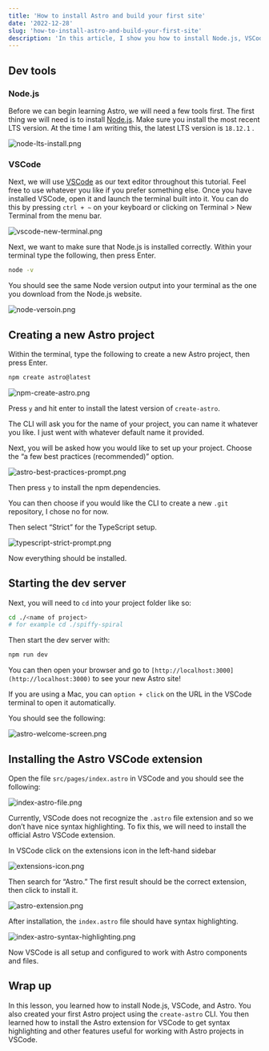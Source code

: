 ```yaml
---
title: 'How to install Astro and build your first site'
date: '2022-12-28'
slug: 'how-to-install-astro-and-build-your-first-site'
description: 'In this article, I show you how to install Node.js, VSCode, & Astro and build your first site.'
---
```


## Dev tools

### Node.js

Before we can begin learning Astro, we will need a few tools first. The first thing we will need is to install [Node.js](https://nodejs.org/en/). Make sure you install the most recent LTS version. At the time I am writing this, the latest LTS version is `18.12.1` .

![node-lts-install.png](/images/astro/how-to-install-astro-and-build-your-first-site/node-lts-install.webp)

### VSCode

Next, we will use [VSCode](https://code.visualstudio.com/) as our text editor throughout this tutorial. Feel free to use whatever you like if you prefer something else. Once you have installed VSCode, open it and launch the terminal built into it. You can do this by pressing `ctrl + ~` on your keyboard or clicking on Terminal > New Terminal from the menu bar.

![vscode-new-terminal.png](/images/astro/how-to-install-astro-and-build-your-first-site/vscode-new-terminal.webp)

Next, we want to make sure that Node.js is installed correctly. Within your terminal type the following, then press Enter.

```bash
node -v
```

You should see the same Node version output into your terminal as the one you download from the Node.js website.

![node-versoin.png](/images/astro/how-to-install-astro-and-build-your-first-site/node-versoin.webp)

## Creating a new Astro project

Within the terminal, type the following to create a new Astro project, then press Enter.

```bash
npm create astro@latest
```

![npm-create-astro.png](/images/astro/how-to-install-astro-and-build-your-first-site/npm-create-astro.webp)

Press `y` and hit enter to install the latest version of `create-astro`.

The CLI will ask you for the name of your project, you can name it whatever you like. I just went with whatever default name it provided.

Next, you will be asked how you would like to set up your project. Choose the “a few best practices (recommended)” option.

![astro-best-practices-prompt.png](/images/astro/how-to-install-astro-and-build-your-first-site/astro-best-practices-prompt.webp)

Then press `y` to install the npm dependencies.

You can then choose if you would like the CLI to create a new `.git` repository, I chose no for now.

Then select “Strict” for the TypeScript setup.

![typescript-strict-prompt.png](/images/astro/how-to-install-astro-and-build-your-first-site/typescript-strict-prompt.webp)

Now everything should be installed.

## Starting the dev server

Next, you will need to `cd` into your project folder like so:

```bash
cd ./<name of project>
# for example cd ./spiffy-spiral
```

Then start the dev server with:

```bash
npm run dev
```

You can then open your browser and go to `[http://localhost:3000](http://localhost:3000)` to see your new Astro site!

If you are using a Mac, you can `option + click` on the URL in the VSCode terminal to open it automatically.

You should see the following:

![astro-welcome-screen.png](/images/astro/how-to-install-astro-and-build-your-first-site/astro-welcome-screen.webp)

## Installing the Astro VSCode extension

Open the file `src/pages/index.astro` in VSCode and you should see the following:

![index-astro-file.png](/images/astro/how-to-install-astro-and-build-your-first-site/index-astro-file.webp)

Currently, VSCode does not recognize the `.astro` file extension and so we don’t have nice syntax highlighting. To fix this, we will need to install the official Astro VSCode extension.

In VSCode click on the extensions icon in the left-hand sidebar

![extensions-icon.png](/images/astro/how-to-install-astro-and-build-your-first-site/extensions-icon.webp)

Then search for “Astro.” The first result should be the correct extension, then click to install it.

![astro-extension.png](/images/astro/how-to-install-astro-and-build-your-first-site/astro-extension.webp)

After installation, the `index.astro` file should have syntax highlighting.

![index-astro-syntax-highlighting.png](/images/astro/how-to-install-astro-and-build-your-first-site/index-astro-syntax-highlighting.webp)

Now VSCode is all setup and configured to work with Astro components and files.

## Wrap up

In this lesson, you learned how to install Node.js, VSCode, and Astro. You also created your first Astro project using the `create-astro` CLI. You then learned how to install the Astro extension for VSCode to get syntax highlighting and other features useful for working with Astro projects in VSCode.

